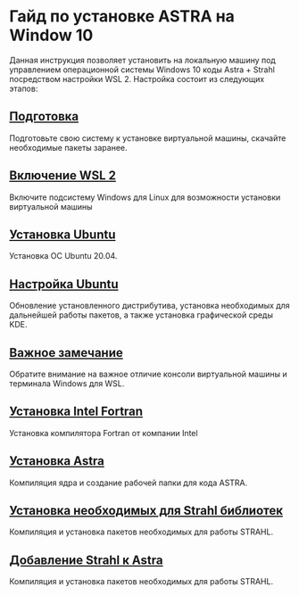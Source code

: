 Гайд по установке ASTRA на Window 10
============

Данная инструкция позволяет установить на локальную машину под управлением операционной системы Windows 10 коды Astra + Strahl посредством настройки WSL 2. Настройка состоит из следующих этапов:

## [Подготовка](1-system-setup.html)
Подготовьте свою систему к установке виртуальной машины, скачайте необходимые пакеты заранее.

## [Включение WSL 2](2-wsl-setup.html)
Включите подсистему Windows для Linux для возможности установки виртуальной машины

## [Установка Ubuntu](3-ubuntu-install.html#установка-ubuntu)
Установка ОС Ubuntu 20.04.

## [Настройка Ubuntu](3-ubuntu-install.html#настройка-ubuntu)
Обновление установленного дистрибутива, установка необходимых для дальнейшей работы пакетов, а также установка графической среды KDE.

## [Важное замечание](3-ubuntu-install.html#важное-замечание)
Обратите внимание на важное отличие консоли виртуальной машины и терминала Windows для WSL.

## [Установка Intel Fortran](4-fortran-install.html)
Установка компилятора Fortran от компании Intel

## [Установка Astra](5-astra-install.html)
Компиляция ядра и создание рабочей папки для кода ASTRA.

## [Установка необходимых для Strahl библиотек](6-strahl-prerequirements.html)
Компиляция и установка пакетов необходимых для работы STRAHL.

## [Добавление Strahl к Astra](7-strahl-install.html)
Компиляция и установка пакетов необходимых для работы STRAHL.
